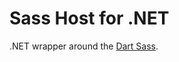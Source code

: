 Sass Host for .NET
==================

.NET wrapper around the [Dart Sass](https://github.com/sass/dart-sass).
